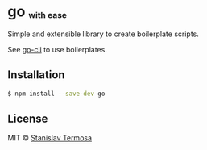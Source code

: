 # go <sub><sup><sub>with ease</sub></sup></sub>

Simple and extensible library to create boilerplate scripts.

See [go-cli](https://www.npmjs.com/package/go-cli) to use boilerplates.

## Installation

```bash
$ npm install --save-dev go
```

## License

MIT © [Stanislav Termosa](https://github.com/termosa)
